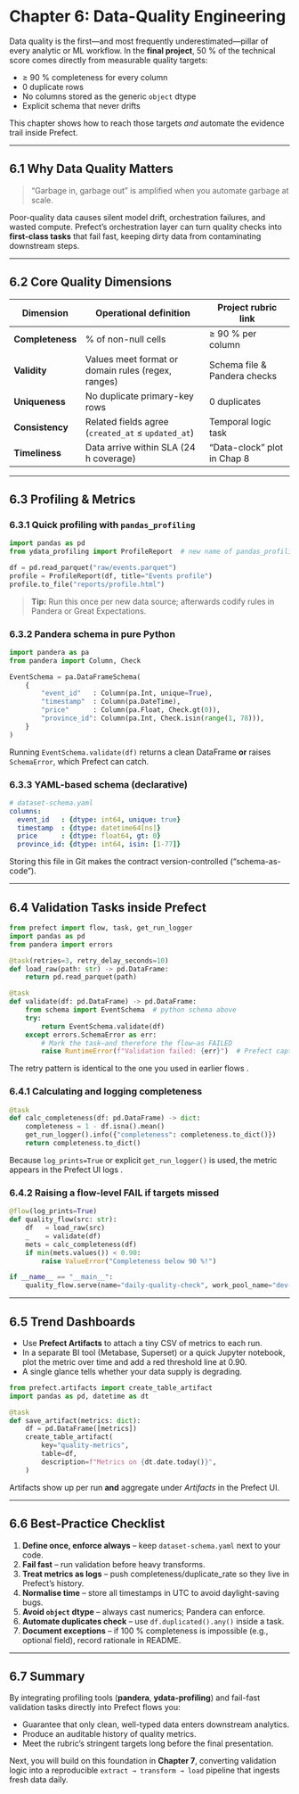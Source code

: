 # **Chapter 6: Data-Quality Engineering**

Data quality is the first—and most frequently underestimated—pillar of every analytic or ML workflow.  In the **final project**, 50 % of the technical score comes directly from measurable quality targets:

* ≥ 90 % completeness for every column
* 0 duplicate rows
* No columns stored as the generic `object` dtype
* Explicit schema that never drifts

This chapter shows how to reach those targets *and* automate the evidence trail inside Prefect.

---

## **6.1 Why Data Quality Matters**

> “Garbage in, garbage out” is amplified when you automate garbage at scale.

Poor-quality data causes silent model drift, orchestration failures, and wasted compute.  Prefect’s orchestration layer can turn quality checks into **first-class tasks** that fail fast, keeping dirty data from contaminating downstream steps.

---

## **6.2 Core Quality Dimensions**

| Dimension        | Operational definition                             | Project rubric link          |
| ---------------- | -------------------------------------------------- | ---------------------------- |
| **Completeness** | % of non-null cells                                | ≥ 90 % per column            |
| **Validity**     | Values meet format or domain rules (regex, ranges) | Schema file & Pandera checks |
| **Uniqueness**   | No duplicate primary-key rows                      | 0 duplicates                 |
| **Consistency**  | Related fields agree (`created_at` ≤ `updated_at`) | Temporal logic task          |
| **Timeliness**   | Data arrive within SLA (24 h coverage)             | “Data-clock” plot in Chap 8  |

---

## **6.3 Profiling & Metrics**

### 6.3.1 Quick profiling with `pandas_profiling`

```python
import pandas as pd
from ydata_profiling import ProfileReport  # new name of pandas_profiling

df = pd.read_parquet("raw/events.parquet")
profile = ProfileReport(df, title="Events profile")
profile.to_file("reports/profile.html")
```

> **Tip:** Run this once per new data source; afterwards codify rules in Pandera or Great Expectations.

### 6.3.2 Pandera schema in pure Python

```python
import pandera as pa
from pandera import Column, Check

EventSchema = pa.DataFrameSchema(
    {
        "event_id"   : Column(pa.Int, unique=True),
        "timestamp"  : Column(pa.DateTime),
        "price"      : Column(pa.Float, Check.gt(0)),
        "province_id": Column(pa.Int, Check.isin(range(1, 78))),
    }
)
```

Running `EventSchema.validate(df)` returns a clean DataFrame **or** raises `SchemaError`, which Prefect can catch.

### 6.3.3 YAML-based schema (declarative)

```yaml
# dataset-schema.yaml
columns:
  event_id   : {dtype: int64, unique: true}
  timestamp  : {dtype: datetime64[ns]}
  price      : {dtype: float64, gt: 0}
  province_id: {dtype: int64, isin: [1-77]}
```

Storing this file in Git makes the contract version-controlled (“schema-as-code”).

---

## **6.4 Validation Tasks inside Prefect**

```python
from prefect import flow, task, get_run_logger
import pandas as pd
from pandera import errors

@task(retries=3, retry_delay_seconds=10)
def load_raw(path: str) -> pd.DataFrame:
    return pd.read_parquet(path)

@task
def validate(df: pd.DataFrame) -> pd.DataFrame:
    from schema import EventSchema  # python schema above
    try:
        return EventSchema.validate(df)
    except errors.SchemaError as err:
        # Mark the task—and therefore the flow—as FAILED
        raise RuntimeError(f"Validation failed: {err}")  # Prefect captures this
```

The retry pattern is identical to the one you used in earlier flows .

### 6.4.1 Calculating and logging completeness

```python
@task
def calc_completeness(df: pd.DataFrame) -> dict:
    completeness = 1 - df.isna().mean()
    get_run_logger().info({"completeness": completeness.to_dict()})
    return completeness.to_dict()
```

Because `log_prints=True` or explicit `get_run_logger()` is used, the metric appears in the Prefect UI logs .

### 6.4.2 Raising a flow-level FAIL if targets missed

```python
@flow(log_prints=True)
def quality_flow(src: str):
    df   = load_raw(src)
    _    = validate(df)
    mets = calc_completeness(df)
    if min(mets.values()) < 0.90:
        raise ValueError("Completeness below 90 %!")

if __name__ == "__main__":
    quality_flow.serve(name="daily-quality-check", work_pool_name="dev-pool")
```

---

## **6.5 Trend Dashboards**

* Use **Prefect Artifacts** to attach a tiny CSV of metrics to each run.
* In a separate BI tool (Metabase, Superset) or a quick Jupyter notebook, plot the metric over time and add a red threshold line at 0.90.
* A single glance tells whether your data supply is degrading.

```python
from prefect.artifacts import create_table_artifact
import pandas as pd, datetime as dt

@task
def save_artifact(metrics: dict):
    df = pd.DataFrame([metrics])
    create_table_artifact(
        key="quality-metrics",
        table=df,
        description=f"Metrics on {dt.date.today()}",
    )
```

Artifacts show up per run **and** aggregate under *Artifacts* in the Prefect UI.

---

## **6.6 Best-Practice Checklist**

1. **Define once, enforce always** – keep `dataset-schema.yaml` next to your code.
2. **Fail fast** – run validation before heavy transforms.
3. **Treat metrics as logs** – push completeness/duplicate\_rate so they live in Prefect’s history.
4. **Normalise time** – store all timestamps in UTC to avoid daylight-saving bugs.
5. **Avoid `object` dtype** – always cast numerics; Pandera can enforce.
6. **Automate duplicates check** – use `df.duplicated().any()` inside a task.
7. **Document exceptions** – if 100 % completeness is impossible (e.g., optional field), record rationale in README.

---

## **6.7 Summary**

By integrating profiling tools (**pandera**, **ydata-profiling**) and fail-fast validation tasks directly into Prefect flows you:

* Guarantee that only clean, well-typed data enters downstream analytics.
* Produce an auditable history of quality metrics.
* Meet the rubric’s stringent targets long before the final presentation.

Next, you will build on this foundation in **Chapter 7**, converting validation logic into a reproducible `extract → transform → load` pipeline that ingests fresh data daily.
